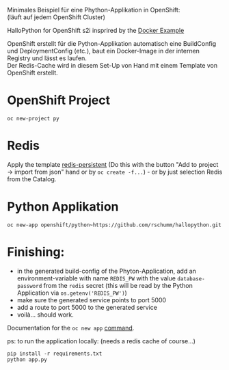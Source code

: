 Minimales Beispiel für eine Phython-Applikation in OpenShift:   
(läuft auf jedem OpenShift Cluster)   

HalloPython for OpenShift s2i insprired by the [Docker Example](https://docs.docker.com/compose/gettingstarted/)    


OpenShift erstellt für die Python-Applikation automatisch eine BuildConfig und DeploymentConfig (etc.), baut ein Docker-Image in der internen Registry und lässt es laufen.   
Der Redis-Cache wird in diesem Set-Up von Hand mit einem Template von OpenShift erstellt. 


# OpenShift Project 

    oc new-project py


# Redis 

Apply the template [redis-persistent](https://github.com/openshift/origin/blob/master/examples/db-templates/redis-persistent-template.json) 
(Do this with the button "Add to project -> import from json" hand or by `oc create -f...`) - or by just 
selection Redis from the Catalog.  



# Python Applikation 
    
    oc new-app openshift/python~https://github.com/rschumm/hallopython.git


# Finishing: 

- in the generated build-config of the Phyton-Application, add an environment-variable with name `REDIS_PW` with the value `database-password` from the `redis` secret (this will be read by the Python Application via `os.getenv('REDIS_PW')`)
- make sure the generated service points to port 5000
- add a route to port 5000 to the generated service 
- voilà... should work. 




Documentation for the `oc new app` [command](https://docs.openshift.com/container-platform/3.11/dev_guide/application_lifecycle/new_app.html).   

ps: to run the application locally: (needs a redis cache of course...) 

    pip install -r requirements.txt
    python app.py 
